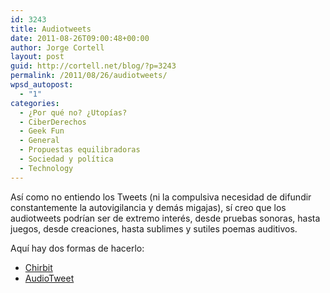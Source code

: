 ```yaml
---
id: 3243
title: Audiotweets
date: 2011-08-26T09:00:48+00:00
author: Jorge Cortell
layout: post
guid: http://cortell.net/blog/?p=3243
permalink: /2011/08/26/audiotweets/
wpsd_autopost:
  - "1"
categories:
  - ¿Por qué no? ¿Utopías?
  - CiberDerechos
  - Geek Fun
  - General
  - Propuestas equilibradoras
  - Sociedad y polí­tica
  - Technology
---
```

Así como no entiendo los Tweets (ni la compulsiva necesidad de difundir constantemente la autovigilancia y demás migajas), sí creo que los audiotweets podrían ser de extremo interés, desde pruebas sonoras, hasta juegos, desde creaciones, hasta sublimes y sutiles poemas auditivos.

Aquí hay dos formas de hacerlo:

  * [Chirbit](http://www.chirbit.com/)
  * [AudioTweet](http://www.audiotweet.co.nr/)